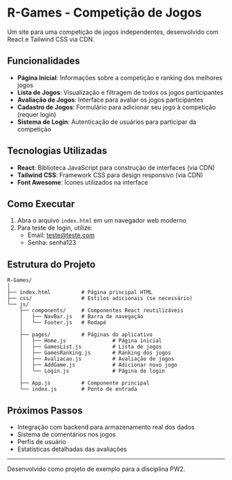 # R-Games - Competição de Jogos

Um site para uma competição de jogos independentes, desenvolvido com React e Tailwind CSS via CDN.

## Funcionalidades

- **Página Inicial**: Informações sobre a competição e ranking dos melhores jogos
- **Lista de Jogos**: Visualização e filtragem de todos os jogos participantes
- **Avaliação de Jogos**: Interface para avaliar os jogos participantes
- **Cadastro de Jogos**: Formulário para adicionar seu jogo à competição (requer login)
- **Sistema de Login**: Autenticação de usuários para participar da competição

## Tecnologias Utilizadas

- **React**: Biblioteca JavaScript para construção de interfaces (via CDN)
- **Tailwind CSS**: Framework CSS para design responsivo (via CDN)
- **Font Awesome**: Ícones utilizados na interface

## Como Executar

1. Abra o arquivo `index.html` em um navegador web moderno
2. Para teste de login, utilize:
   - Email: teste@teste.com
   - Senha: senha123

## Estrutura do Projeto

```
R-Games/
│
├── index.html          # Página principal HTML
├── css/                # Estilos adicionais (se necessário)
└── js/
    ├── components/     # Componentes React reutilizáveis
    │   ├── NavBar.js   # Barra de navegação
    │   └── Footer.js   # Rodapé
    │
    ├── pages/          # Páginas do aplicativo
    │   ├── Home.js               # Página inicial
    │   ├── GamesList.js          # Lista de jogos
    │   ├── GamesRanking.js       # Ranking dos jogos
    │   ├── Avaliacao.js          # Avaliação de jogos
    │   ├── AddGame.js            # Adicionar novo jogo
    │   └── Login.js              # Página de login
    │
    ├── App.js          # Componente principal
    └── index.js        # Ponto de entrada
```

## Próximos Passos

- Integração com backend para armazenamento real dos dados
- Sistema de comentários nos jogos
- Perfis de usuário
- Estatísticas detalhadas das avaliações

---

Desenvolvido como projeto de exemplo para a disciplina PW2.
